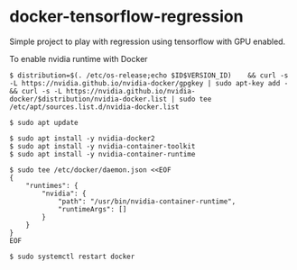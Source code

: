 # docker-tensorflow-regression
Simple project to play with regression using tensorflow with GPU enabled.

To enable nvidia runtime with Docker

```
$ distribution=$(. /etc/os-release;echo $ID$VERSION_ID)    && curl -s -L https://nvidia.github.io/nvidia-docker/gpgkey | sudo apt-key add -    && curl -s -L https://nvidia.github.io/nvidia-docker/$distribution/nvidia-docker.list | sudo tee /etc/apt/sources.list.d/nvidia-docker.list
```

```
$ sudo apt update
```

```
$ sudo apt install -y nvidia-docker2
$ sudo apt install -y nvidia-container-toolkit
$ sudo apt install -y nvidia-container-runtime
```

```
$ sudo tee /etc/docker/daemon.json <<EOF
{
    "runtimes": {
        "nvidia": {
            "path": "/usr/bin/nvidia-container-runtime",
            "runtimeArgs": []
        }
    }
}
EOF
```

```
$ sudo systemctl restart docker
```